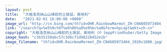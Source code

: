 ```yaml
---
layout: post
title:  "大格洛克纳山山峰前的土拨鼠，奥地利"
date:   "2021-02-01 16:00:00 +0800"
image_url: "http://cn.bing.com/th?id=OHR.RainbowMarmot_ZH-CN4605973404_1920x1080.jpg&rf=LaDigue_1920x1080.jpg&pid=hp"
link: "/search?q=%e5%9c%9f%e6%8b%a8%e9%bc%a0&form=hpcapt&mkt=zh-cn"
copyright: "大格洛克纳山山峰前的土拨鼠，奥地利 (© SeppFriedhuber/Getty Images)"
image_hash: "c3b35150abc57c3d6cf1d98228452e1b"
image_filename: "th?id=OHR.RainbowMarmot_ZH-CN4605973404_1920x1080.jpg&rf=LaDigue_1920x1080.jpg&pid=hp"
---
```

